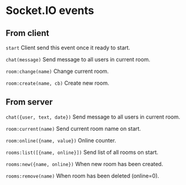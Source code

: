Socket.IO events
================

From client
-----------

`start` Client send this event once it ready to start.

`chat(message)` Send message to all users in current room.

`room:change(name)` Change current room.

`room:create(name, cb)` Create new room.

From server
-----------

`chat({user, text, date})` Send message to all users in current room.

`room:current(name)` Send current room name on start.

`room:online({name, value})` Online counter.

`rooms:list([{name, online}])` Send list of all rooms on start.

`rooms:new({name, online})` When new room has been created.

`rooms:remove(name)` When room has been deleted (online=0).